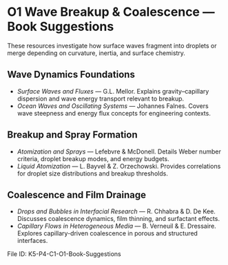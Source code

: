 # O1 Wave Breakup & Coalescence — Book Suggestions

These resources investigate how surface waves fragment into droplets or merge depending on curvature, inertia, and surface chemistry.

## Wave Dynamics Foundations
- *Surface Waves and Fluxes* — G.L. Mellor. Explains gravity–capillary dispersion and wave energy transport relevant to breakup.
- *Ocean Waves and Oscillating Systems* — Johannes Falnes. Covers wave steepness and energy flux concepts for engineering contexts.

## Breakup and Spray Formation
- *Atomization and Sprays* — Lefebvre & McDonell. Details Weber number criteria, droplet breakup modes, and energy budgets.
- *Liquid Atomization* — L. Bayvel & Z. Orzechowski. Provides correlations for droplet size distributions and breakup thresholds.

## Coalescence and Film Drainage
- *Drops and Bubbles in Interfacial Research* — R. Chhabra & D. De Kee. Discusses coalescence dynamics, film thinning, and surfactant effects.
- *Capillary Flows in Heterogeneous Media* — B. Verneuil & E. Dressaire. Explores capillary-driven coalescence in porous and structured interfaces.

File ID: K5-P4-C1-O1-Book-Suggestions
